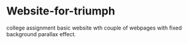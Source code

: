 # Website-for-triumph
college assignment
basic website wth couple of webpages with fixed background parallax effect.

